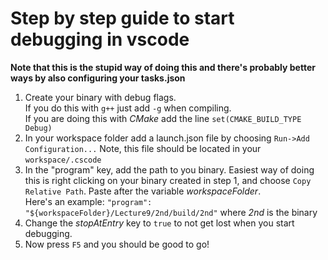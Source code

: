 # Step by step guide to start debugging in vscode
**Note that this is the stupid way of doing this and there's probably better ways by also configuring your tasks.json**  

1. Create your binary with debug flags.  
If you do this with `g++` just add `-g` when compiling.  
If you are doing this with *CMake* add the line `set(CMAKE_BUILD_TYPE Debug)`  
2. In your workspace folder add a launch.json file by choosing `Run->Add Configuration...` Note, this file should be located in your `workspace/.cscode`  
3. In the "program" key, add the path to you binary. Easiest way of doing this is right clicking on your binary created in step 1, and choose `Copy Relative Path`. Paste after the variable *workspaceFolder*.  
Here's an example: `"program": "${workspaceFolder}/Lecture9/2nd/build/2nd"` where *2nd* is the binary  
4. Change the *stopAtEntry* key to `true` to not get lost when you start debugging.  
5. Now press `F5` and you should be good to go!